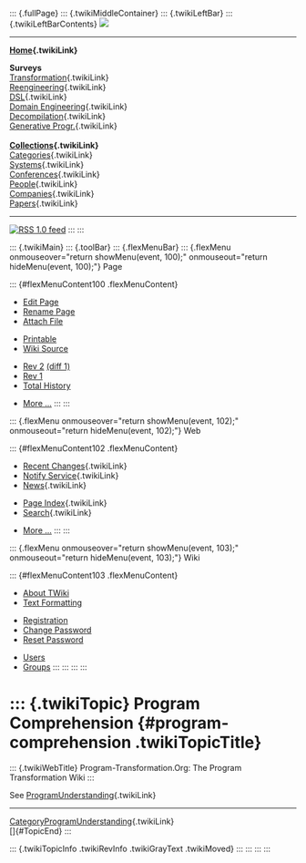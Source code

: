 ::: {.fullPage}
::: {.twikiMiddleContainer}
::: {.twikiLeftBar}
::: {.twikiLeftBarContents}
![](../pub/transformation.gif)

------------------------------------------------------------------------

**[Home](WebHome){.twikiLink}**

**Surveys**\
[Transformation](ProgramTransformation){.twikiLink}\
[Reengineering](ReengineeringWiki){.twikiLink}\
[DSL](DomainSpecificLanguages){.twikiLink}\
[Domain Engineering](DomainEngineering){.twikiLink}\
[Decompilation](DeCompilation){.twikiLink}\
[Generative Progr.](GenerativeProgrammingWiki){.twikiLink}\
\
**[Collections](CategoryCollection){.twikiLink}**\
[Categories](CategoryCategory){.twikiLink}\
[Systems](TransformationSystems){.twikiLink}\
[Conferences](TransformationConferences){.twikiLink}\
[People](TransformationPeople){.twikiLink}\
[Companies](TransformationCompanies){.twikiLink}\
[Papers](CategoryPaper){.twikiLink}

------------------------------------------------------------------------

[![](../pub/rss.gif "RSS 1.0 feed")](WebRss@skin=rss)
:::
:::

::: {.twikiMain}
::: {.toolBar}
::: {.flexMenuBar}
::: {.flexMenu onmouseover="return showMenu(event, 100);" onmouseout="return hideMenu(event, 100);"}
Page

::: {#flexMenuContent100 .flexMenuContent}
-   [Edit
    Page](http://www.program-transformation.org/edit/Transform/ProgramComprehension?t=1536826412)
-   [Rename
    Page](http://www.program-transformation.org/rename/Transform/ProgramComprehension)
-   [Attach
    File](http://www.program-transformation.org/attach/Transform/ProgramComprehension)

<!-- -->

-   [Printable](http://www.program-transformation.org/view/Transform/ProgramComprehension?skin=print.pattern)
-   [Wiki
    Source](http://www.program-transformation.org/view/Transform/ProgramComprehension?skin=text&raw=on&contenttype=text/plain)

<!-- -->

-   [Rev
    2](http://www.program-transformation.org/view/Transform/ProgramComprehension?rev=1.2)
    [(diff 1)](http://www.program-transformation.org/rdiff/Transform/ProgramComprehension?rev1=1.2&rev2=1.1)
-   [Rev
    1](http://www.program-transformation.org/view/Transform/ProgramComprehension?rev=1.1)
-   [Total
    History](http://www.program-transformation.org/rdiff/Transform/ProgramComprehension)

<!-- -->

-   [More
    \...](http://www.program-transformation.org/oops/Transform/ProgramComprehension?template=oopsmore&param1=1.2&param2=1.2)
:::
:::

::: {.flexMenu onmouseover="return showMenu(event, 102);" onmouseout="return hideMenu(event, 102);"}
Web

::: {#flexMenuContent102 .flexMenuContent}
-   [Recent Changes](WebChanges){.twikiLink}
-   [Notify Service](WebNotify){.twikiLink}
-   [News](WebNews){.twikiLink}

<!-- -->

-   [Page Index](WebIndex){.twikiLink}
-   [Search](WebSearch){.twikiLink}

<!-- -->

-   [More
    \...](http://www.program-transformation.org/oops/Transform/ProgramComprehension?template=oopsmore&param1=1.2&param2=1.2)
:::
:::

::: {.flexMenu onmouseover="return showMenu(event, 103);" onmouseout="return hideMenu(event, 103);"}
Wiki

::: {#flexMenuContent103 .flexMenuContent}
-   [About
    TWiki](http://www.program-transformation.org/view/TWiki/WebHome)
-   [Text
    Formatting](http://www.program-transformation.org/view/TWiki/TextFormattingRules)

<!-- -->

-   [Registration](http://www.program-transformation.org/view/TWiki/TWikiRegistration)
-   [Change
    Password](http://www.program-transformation.org/view/TWiki/ChangePassword)
-   [Reset
    Password](http://www.program-transformation.org/view/TWiki/ResetPassword)

<!-- -->

-   [Users](http://www.program-transformation.org/view/Main/TWikiUsers)
-   [Groups](http://www.program-transformation.org/view/Main/TWikiGroups)
:::
:::
:::
:::

::: {.twikiTopic}
Program Comprehension {#program-comprehension .twikiTopicTitle}
=====================

::: {.twikiWebTitle}
Program-Transformation.Org: The Program Transformation Wiki
:::

See [ProgramUnderstanding](ProgramUnderstanding){.twikiLink}

------------------------------------------------------------------------

[CategoryProgramUnderstanding](CategoryProgramUnderstanding){.twikiLink}\
[]{#TopicEnd}
:::

::: {.twikiTopicInfo .twikiRevInfo .twikiGrayText .twikiMoved}
:::
:::
:::
:::
